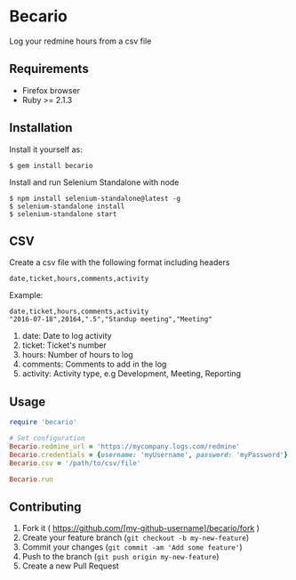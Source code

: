 # Becario

Log your redmine hours from a csv file

## Requirements

* Firefox browser
* Ruby >= 2.1.3

## Installation

Install it yourself as:

    $ gem install becario

Install and run Selenium Standalone with node

    $ npm install selenium-standalone@latest -g
    $ selenium-standalone install
    $ selenium-standalone start
## CSV

Create a csv file with the following format including headers
```csv
date,ticket,hours,comments,activity
```

Example:

```csv
date,ticket,hours,comments,activity
"2016-07-18",20164,".5","Standup meeting","Meeting"
```

1. date: Date to log activity
2. ticket: Ticket's number
3. hours: Number of hours to log
4. comments: Comments to add in the log
5. activity: Activity type, e.g Development, Meeting, Reporting

## Usage

```ruby
require 'becario'

# Set configuration
Becario.redmine_url = 'https://mycompany.logs.com/redmine'
Becario.credentials = {username: 'myUsername', password: 'myPassword'}
Becario.csv = '/path/to/csv/file'

Becario.run
```

## Contributing

1. Fork it ( https://github.com/[my-github-username]/becario/fork )
2. Create your feature branch (`git checkout -b my-new-feature`)
3. Commit your changes (`git commit -am 'Add some feature'`)
4. Push to the branch (`git push origin my-new-feature`)
5. Create a new Pull Request
